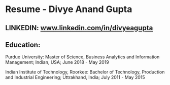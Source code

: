 # Resume - Divye Anand Gupta

## LINKEDIN: www.linkedin.com/in/divyeagupta

## Education:
Purdue University: Master of Science, Business Analytics and Information Management; Indian, USA; June 2018 - May 2019

Indian Institute of Technology, Roorkee: Bachelor of Technology, Production and Industrial Engineering; Uttrakhand, India; July 2011 - May 2015


